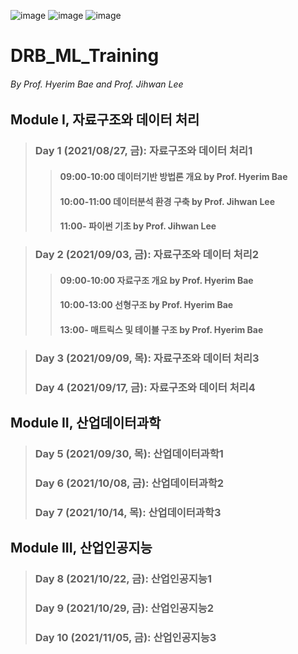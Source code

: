 ![image](https://user-images.githubusercontent.com/54383353/127461532-55b8b93d-0c7c-4ab3-ae9f-dd37f264d7f6.png)
![image](https://user-images.githubusercontent.com/54383353/127461752-0dc42cea-6808-42b1-bb21-8b884cd68a02.png)
![image](https://user-images.githubusercontent.com/54383353/127462127-2fbfe309-0498-4eec-9da1-c7dc559aa4a2.png)

# DRB_ML_Training
###### By Prof. Hyerim Bae and Prof. Jihwan Lee

## Module I, 자료구조와 데이터 처리
>### Day 1 (2021/08/27, 금): 자료구조와 데이터 처리1
>>#### 09:00-10:00 데이터기반 방법론 개요 by Prof. Hyerim Bae
>>#### 10:00-11:00 데이터분석 환경 구축 by Prof. Jihwan Lee
>>#### 11:00-      파이썬 기초 by Prof. Jihwan Lee

>### Day 2 (2021/09/03, 금): 자료구조와 데이터 처리2
>>#### 09:00-10:00 자료구조 개요 by Prof. Hyerim Bae
>>#### 10:00-13:00 선형구조 by Prof. Hyerim Bae
>>#### 13:00-      매트릭스 및 테이블 구조 by Prof. Hyerim Bae

>### Day 3 (2021/09/09, 목): 자료구조와 데이터 처리3
>### Day 4 (2021/09/17, 금): 자료구조와 데이터 처리4


## Module II, 산업데이터과학
>### Day 5 (2021/09/30, 목): 산업데이터과학1
>### Day 6 (2021/10/08, 금): 산업데이터과학2
>### Day 7 (2021/10/14, 목): 산업데이터과학3

## Module III, 산업인공지능
>### Day 8 (2021/10/22, 금): 산업인공지능1
>### Day 9 (2021/10/29, 금): 산업인공지능2
>### Day 10 (2021/11/05, 금): 산업인공지능3
